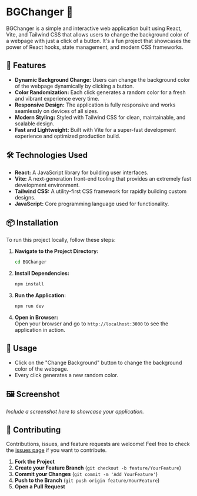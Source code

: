 # BGChanger 🎨

BGChanger is a simple and interactive web application built using React, Vite, and Tailwind CSS that allows users to change the background color of a webpage with just a click of a button. It's a fun project that showcases the power of React hooks, state management, and modern CSS frameworks.

## 🚀 Features

- **Dynamic Background Change:** Users can change the background color of the webpage dynamically by clicking a button.
- **Color Randomization:** Each click generates a random color for a fresh and vibrant experience every time.
- **Responsive Design:** The application is fully responsive and works seamlessly on devices of all sizes.
- **Modern Styling:** Styled with Tailwind CSS for clean, maintainable, and scalable design.
- **Fast and Lightweight:** Built with Vite for a super-fast development experience and optimized production build.

## 🛠️ Technologies Used

- **React:** A JavaScript library for building user interfaces.
- **Vite:** A next-generation front-end tooling that provides an extremely fast development environment.
- **Tailwind CSS:** A utility-first CSS framework for rapidly building custom designs.
- **JavaScript:** Core programming language used for functionality.

## 📦 Installation

To run this project locally, follow these steps:

1. **Navigate to the Project Directory:**
   ```bash
   cd BGChanger
   ```

2. **Install Dependencies:**
   ```bash
   npm install
   ```

3. **Run the Application:**
   ```bash
   npm run dev
   ```

4. **Open in Browser:**  
   Open your browser and go to `http://localhost:3000` to see the application in action.

## 🌟 Usage

- Click on the "Change Background" button to change the background color of the webpage.
- Every click generates a new random color.

## 🖼️ Screenshot

*Include a screenshot here to showcase your application.*

## 🤝 Contributing

Contributions, issues, and feature requests are welcome! Feel free to check the [issues page](https://github.com/your-username/BGChanger/issues) if you want to contribute.

1. **Fork the Project**
2. **Create your Feature Branch** (`git checkout -b feature/YourFeature`)
3. **Commit your Changes** (`git commit -m 'Add YourFeature'`)
4. **Push to the Branch** (`git push origin feature/YourFeature`)
5. **Open a Pull Request**
